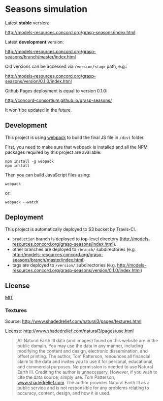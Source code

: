 # Seasons simulation

Latest **stable** version:

http://models-resources.concord.org/grasp-seasons/index.html

Latest **development** version:

http://models-resources.concord.org/grasp-seasons/branch/master/index.html

Old versions can be accessed via `/version/<tag>` path, e.g.:

http://models-resources.concord.org/grasp-seasons/version/0.1.0/index.html

Github Pages deployment is equal to version 0.1.0:

http://concord-consortium.github.io/grasp-seasons/

It won't be updated in the future.

## Development

This project is using [webpack](http://webpack.github.io/) to build the final JS file in `/dist` folder.

First, you need to make sure that webpack is installed and all the NPM packages required by this project are available:

```
npm install -g webpack
npm install
```
Then you can build JavaScript files using:
```
webpack
```
or:
```
webpack --watch
```

## Deployment

This project is automatically deployed to S3 bucket by Travis-CI.

- `production` branch is deployed to top-level directory (http://models-resources.concord.org/grasp-seasons/index.html).
- other branches are deployed to `/branch/` subdirectories (e.g. http://models-resources.concord.org/grasp-seasons/branch/master/index.html)
- tags are deployed to `/version/` subdirectories  (e.g. http://models-resources.concord.org/grasp-seasons/version/0.1.0/index.html)

## License

[MIT](https://github.com/concord-consortium/grasp-seasons/blob/master/LICENSE)

### Textures

Source:
http://www.shadedrelief.com/natural3/pages/textures.html

License:
http://www.shadedrelief.com/natural3/pages/use.html

> All Natural Earth III data (and images) found on this website are in the public domain. You may use the data in any manner, including modifying the content and design, electronic dissemination, and offset printing. The author, Tom Patterson, renounces all financial claim to the data and invites you to use it for personal, educational, and commercial purposes.
> No permission is needed to use Natural Earth III. Crediting the author is unnecessary. However, if you wish to cite the data source, simply use: Tom Patterson, www.shadedrelief.com.
> The author provides Natural Earth III as a public service and is not responsible for any problems relating to accuracy, content, design, and how it is used.
